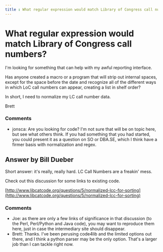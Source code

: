 ```yaml
---
title : What regular expression would match Library of Congress call numbers?
---
```

What regular expression would match Library of Congress call numbers?
=====================
I'm looking for something that can help with my awful reporting
interface.

Has anyone created a macro or a program that will strip out internal
spaces, except for the space before the date and recognize all of the
different ways in which LoC call numbers can appear, creating a list in
shelf order?

In short, I need to normalize my LC call number data.

Brett

### Comments ###
* jonsca: Are you looking for code? I'm not sure that will be on topic here, but
see what others think. If you had something that you had started, you
could present it as a question on SO or DBA.SE, which I think have a
firmer basis with normalization and regex.


Answer by Bill Dueber
----------------
Short answer: it's really, really hard. LC Call Numbers are a freakin'
mess.

Check out this discussion for some links to existing code.

[http://www.libcatcode.org/questions/5/normalized-lcc-for-sorting](http://www.libcatcode.org/questions/5/normalized-lcc-for-sorting)

### Comments ###
* Joe: as there are only a few links of significance in that discussion (to the
Perl, Perl/Python and Java code), you may want to reproduce them here,
just in case the intermediary site should disappear.
* Brett: Thanks. I've been perusing code4lib and the limited options out there,
and I think a python parser may be the only option. That's a larger job
than I can tackle right now.

